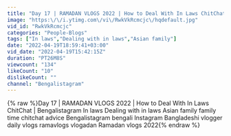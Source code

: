 ```yaml
---
title: "Day 17 | RAMADAN VLOGS 2022 | How to Deal With In Laws ChitChat | Bengalistagram"
image: "https:\/\/i.ytimg.com\/vi\/RwkVkRcmcjc\/hqdefault.jpg"
vid_id: "RwkVkRcmcjc"
categories: "People-Blogs"
tags: ["In laws","Dealing with in laws","Asian family"]
date: "2022-04-19T18:59:41+03:00"
vid_date: "2022-04-19T15:42:15Z"
duration: "PT26M8S"
viewcount: "134"
likeCount: "10"
dislikeCount: ""
channel: "Bengalistagram"
---
```

{% raw %}Day 17 | RAMADAN VLOGS 2022 | How to Deal With In Laws ChitChat | Bengalistagram In laws Dealing with in laws Asian family family time chitchat advice Bengalistagram bengali Instagram Bangladeshi vlogger daily vlogs ramavlogs vlogadan Ramadan vlogs 2022{% endraw %}

